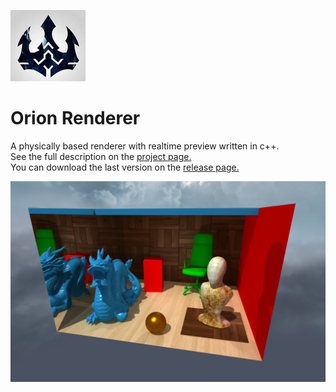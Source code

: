 ![logo](logo.jpg?raw=true)
# Orion Renderer

A physically based renderer with realtime preview written in c++.  
See the full description on the [project page.](https://trylz.github.io/OrionRenderer/)  
You can download the last version on the [release page.](https://github.com/Trylz/OrionRenderer/releases/)  

![Alt text](docs/gallery/DragonScene.png?raw=true "DragonScene")  